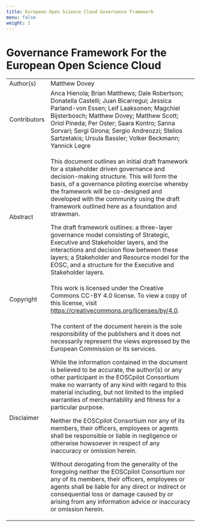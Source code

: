 ```yaml
---
title: European Open Science Cloud Governance Framework
menu: false
weight: 1
---
```


Governance Framework For the European Open Science Cloud
========================================================

<table>
<tbody>
<tr class="odd">
<td>Author(s)</td>
<td>Matthew Dovey</td>
</tr>
<tr class="even">
<td>Contributors</td>
<td>Anca Hienola; Brian Matthews; Dale Robertson; Donatella Castelli; Juan Bicarregui; Jessica Parland-von Essen; Leif Laaksonen; Magchiel Bijsterbosch; Matthew Dovey; Matthew Scott; Oriol Pineda; Per Oster; Saara Kontro; Sanna Sorvari; Sergi Girona; Sergio Andreozzi; Stelios Sartzetakis; Ursula Bassler; Volker Beckmann; Yannick Legre</td>
</tr>
<tr class="odd">
<td>Abstract</td>
<td><p>This document outlines an initial draft framework for a stakeholder driven governance and decision-making structure. This will form the basis, of a governance piloting exercise whereby the framework will be co-designed and developed with the community using the draft framework outlined here as a foundation and strawman.</p>
<p>The draft framework outlines: a three-layer governance model consisting of Strategic, Executive and Stakeholder layers, and the interactions and decision flow between these layers; a Stakeholder and Resource model for the EOSC, and a structure for the Executive and Stakeholder layers.</p></td>
</tr>
<tr class="even">
<td>Copyright</td>
<td>This work is licensed under the Creative Commons CC-BY 4.0 license. To view a copy of this license, visit <a href="https://creativecommons.org/licenses/by/4.0">https://creativecommons.org/licenses/by/4.0</a>.</td>
</tr>
<tr class="odd">
<td>Disclaimer</td>
<td><p>The content of the document herein is the sole responsibility of the publishers and it does not necessarily represent the views expressed by the European Commission or its services.</p>
<p>While the information contained in the document is believed to be accurate, the author(s) or any other participant in the EOSCpilot Consortium make no warranty of any kind with regard to this material including, but not limited to the implied warranties of merchantability and fitness for a particular purpose.</p>
<p>Neither the EOSCpilot Consortium nor any of its members, their officers, employees or agents shall be responsible or liable in negligence or otherwise howsoever in respect of any inaccuracy or omission herein.</p>
<p>Without derogating from the generality of the foregoing neither the EOSCpilot Consortium nor any of its members, their officers, employees or agents shall be liable for any direct or indirect or consequential loss or damage caused by or arising from any information advice or inaccuracy or omission herein.</p></td>
</tr>
</tbody>
</table>


